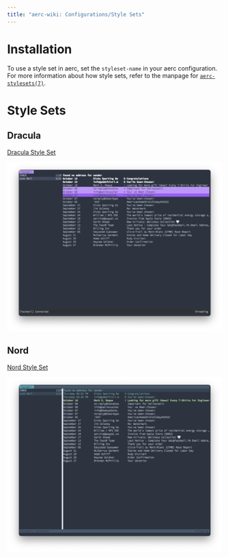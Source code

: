 ```yaml
---
title: "aerc-wiki: Configurations/Style Sets"
---
```


# Installation

To use a style set in aerc, set the `styleset-name` in your aerc configuration.
For more information about how style sets, refer to the manpage for
[`aerc-stylesets(7)`](https://git.sr.ht/~rjarry/aerc/tree/master/item/doc/aerc-stylesets.7.scd).

# Style Sets

## Dracula

[Dracula Style Set](https://git.sr.ht/~rjarry/aerc/tree/wiki/item/configurations/stylesets/dracula)

![aerc displaying a folder of messages with the dracula colorscheme](stylesets/dracula.png)

## Nord

[Nord Style Set](https://git.sr.ht/~rjarry/aerc/tree/wiki/item/configurations/stylesets/nord)

![aerc displaying a folder of messages with the nord colorscheme](stylesets/nord.png)
